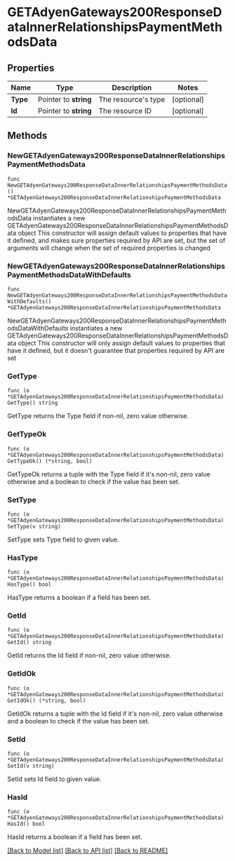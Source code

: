 # GETAdyenGateways200ResponseDataInnerRelationshipsPaymentMethodsData

## Properties

Name | Type | Description | Notes
------------ | ------------- | ------------- | -------------
**Type** | Pointer to **string** | The resource&#39;s type | [optional] 
**Id** | Pointer to **string** | The resource ID | [optional] 

## Methods

### NewGETAdyenGateways200ResponseDataInnerRelationshipsPaymentMethodsData

`func NewGETAdyenGateways200ResponseDataInnerRelationshipsPaymentMethodsData() *GETAdyenGateways200ResponseDataInnerRelationshipsPaymentMethodsData`

NewGETAdyenGateways200ResponseDataInnerRelationshipsPaymentMethodsData instantiates a new GETAdyenGateways200ResponseDataInnerRelationshipsPaymentMethodsData object
This constructor will assign default values to properties that have it defined,
and makes sure properties required by API are set, but the set of arguments
will change when the set of required properties is changed

### NewGETAdyenGateways200ResponseDataInnerRelationshipsPaymentMethodsDataWithDefaults

`func NewGETAdyenGateways200ResponseDataInnerRelationshipsPaymentMethodsDataWithDefaults() *GETAdyenGateways200ResponseDataInnerRelationshipsPaymentMethodsData`

NewGETAdyenGateways200ResponseDataInnerRelationshipsPaymentMethodsDataWithDefaults instantiates a new GETAdyenGateways200ResponseDataInnerRelationshipsPaymentMethodsData object
This constructor will only assign default values to properties that have it defined,
but it doesn't guarantee that properties required by API are set

### GetType

`func (o *GETAdyenGateways200ResponseDataInnerRelationshipsPaymentMethodsData) GetType() string`

GetType returns the Type field if non-nil, zero value otherwise.

### GetTypeOk

`func (o *GETAdyenGateways200ResponseDataInnerRelationshipsPaymentMethodsData) GetTypeOk() (*string, bool)`

GetTypeOk returns a tuple with the Type field if it's non-nil, zero value otherwise
and a boolean to check if the value has been set.

### SetType

`func (o *GETAdyenGateways200ResponseDataInnerRelationshipsPaymentMethodsData) SetType(v string)`

SetType sets Type field to given value.

### HasType

`func (o *GETAdyenGateways200ResponseDataInnerRelationshipsPaymentMethodsData) HasType() bool`

HasType returns a boolean if a field has been set.

### GetId

`func (o *GETAdyenGateways200ResponseDataInnerRelationshipsPaymentMethodsData) GetId() string`

GetId returns the Id field if non-nil, zero value otherwise.

### GetIdOk

`func (o *GETAdyenGateways200ResponseDataInnerRelationshipsPaymentMethodsData) GetIdOk() (*string, bool)`

GetIdOk returns a tuple with the Id field if it's non-nil, zero value otherwise
and a boolean to check if the value has been set.

### SetId

`func (o *GETAdyenGateways200ResponseDataInnerRelationshipsPaymentMethodsData) SetId(v string)`

SetId sets Id field to given value.

### HasId

`func (o *GETAdyenGateways200ResponseDataInnerRelationshipsPaymentMethodsData) HasId() bool`

HasId returns a boolean if a field has been set.


[[Back to Model list]](../README.md#documentation-for-models) [[Back to API list]](../README.md#documentation-for-api-endpoints) [[Back to README]](../README.md)


